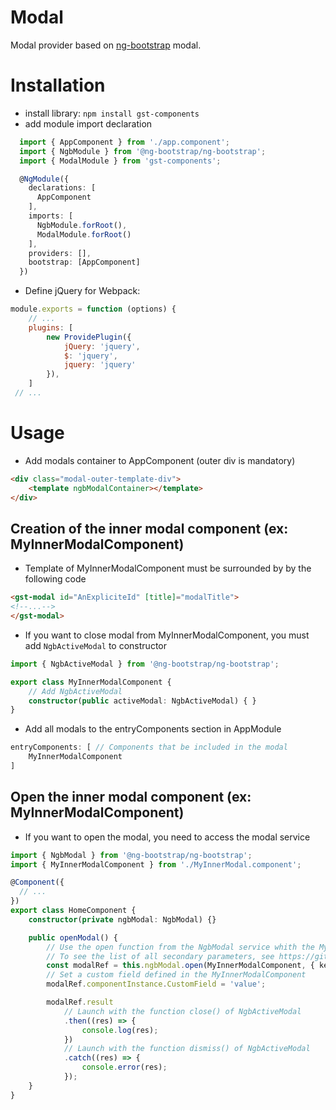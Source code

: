 # Modal

Modal provider based on [ng-bootstrap](https://github.com/ng-bootstrap/ng-bootstrap) modal.

# Installation

* install library: `npm install gst-components`
* add module import declaration

```typescript
  import { AppComponent } from './app.component';
  import { NgbModule } from '@ng-bootstrap/ng-bootstrap';
  import { ModalModule } from 'gst-components';

  @NgModule({
    declarations: [
      AppComponent
    ],
    imports: [
      NgbModule.forRoot(),
      ModalModule.forRoot()
    ],
    providers: [],
    bootstrap: [AppComponent]
  })
```

* Define jQuery for Webpack:

```js
module.exports = function (options) {
    // ...
    plugins: [
        new ProvidePlugin({
            jQuery: 'jquery',
            $: 'jquery',
            jquery: 'jquery'
        }),
    ]
 // ...
```

# Usage

* Add modals container to AppComponent (outer div is mandatory)

```html
<div class="modal-outer-template-div">
    <template ngbModalContainer></template>
</div>
```

## Creation of the inner modal component (ex: MyInnerModalComponent)

* Template of MyInnerModalComponent must be surrounded by by the following code

```html
<gst-modal id="AnExpliciteId" [title]="modalTitle">
<!--...-->
</gst-modal>
```

* If you want to close modal from MyInnerModalComponent, you must add `NgbActiveModal` to constructor

```typescript
import { NgbActiveModal } from '@ng-bootstrap/ng-bootstrap';

export class MyInnerModalComponent {
    // Add NgbActiveModal
    constructor(public activeModal: NgbActiveModal) { }
}
```

* Add all modals to the entryComponents section in AppModule

```typescript
entryComponents: [ // Components that be included in the modal
    MyInnerModalComponent
]
```

## Open the inner modal component (ex: MyInnerModalComponent)

* If you want to open the modal, you need to access the modal service

```typescript
import { NgbModal } from '@ng-bootstrap/ng-bootstrap';
import { MyInnerModalComponent } from './MyInnerModal.component';

@Component({
  // ...
})
export class HomeComponent {
    constructor(private ngbModal: NgbModal) {}

    public openModal() {
        // Use the open function from the NgbModal service whith the MyInnerModalComponent as first parameter
        // To see the list of all secondary parameters, see https://github.com/ng-bootstrap/ng-bootstrap/blob/master/src/modal/modal.ts
        const modalRef = this.ngbModal.open(MyInnerModalComponent, { keyboard: false, backdrop: false });
        // Set a custom field defined in the MyInnerModalComponent
        modalRef.componentInstance.CustomField = 'value';

        modalRef.result
            // Launch with the function close() of NgbActiveModal
            .then((res) => {
                console.log(res);
            })
            // Launch with the function dismiss() of NgbActiveModal
            .catch((res) => {
                console.error(res);
            });
    }
}
```

